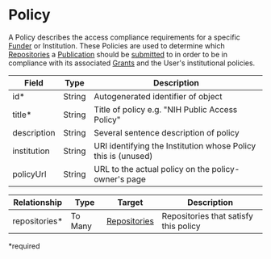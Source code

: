 # Policy

A Policy describes the access compliance requirements for a specific [Funder](Funder.md) or Institution. These Policies are used to determine which [Repositories](Repository.md) a [Publication](Publication.md) should be [submitted](Submission.md) to in order to be in compliance with its associated [Grants](Grant.md) and the User's institutional policies.

| Field       | Type          | Description |
| ----------- | ------------- | ----------- |
| id*         | String | Autogenerated identifier of object |
| title*      | String | Title of policy e.g. "NIH Public Access Policy" |
| description | String | Several sentence description of policy |
| institution | String | URI identifying the Institution whose Policy this is (unused) |
| policyUrl   | String | URL to the actual policy on the policy-owner's page |

| Relationship     | Type   | Target  	| Description |
| ---------------- | ------ | --------- | ----------- |
| repositories* | To Many | [Repositories](Repository.md) | Repositories that satisfy this policy |

*required 
